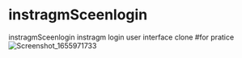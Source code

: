# instragmSceenlogin
instragmSceenlogin
instragm login user interface clone 
#for pratice
![Screenshot_1655971733](https://user-images.githubusercontent.com/70897446/175249494-1940b56c-1937-4923-ba08-19ff923f6380.png)
